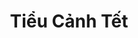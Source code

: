 ---
layout: "category-page"
title: "Tiểu Cảnh Tết"
description: "Tải miễn phí file đồ hoạ vector Tiểu Cảnh Tết png jpg pdf ai crd..."
permalink: "/category/tieu-canh-tet/"
image: "/assets/images/affiliates.jpg"
color: "#121826"
---